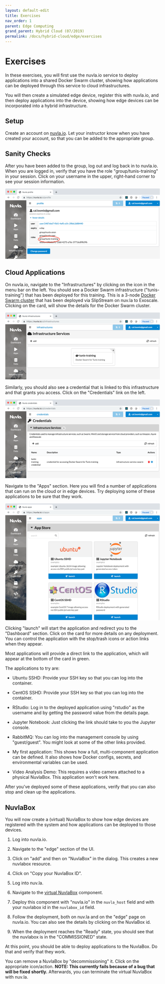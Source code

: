```yaml
---
layout: default-edit
title: Exercises
nav_order: 1
parent: Edge Computing
grand_parent: Hybrid Cloud (07/2019)
permalink: /docs/hybrid-cloud/edge/exercises
---
```


# Exercises

In these exercises, you will first use the nuvla.io service to deploy
applications into a shared Docker Swarm cluster, showing how
applications can be deployed through this service to cloud
infrastructures.

You will then create a simulated edge device, register this with
nuvla.io, and then deploy applications into the device, showing how
edge devices can be incorporated into a hybrid infrastructure.

## Setup

Create an account on [nuvla.io](https://nuvla.io). Let your instructor
know when you have created your account, so that you can be added to
the appropriate group.

## Sanity Checks

After you have been added to the group, log out and log back in to
nuvla.io. When you are logged in, verify that you have the role
"group/tunis-training" in your session. Click on your username in the
upper, right-hand corner to see your session information.

![Session Information](assets/nuvla-session.png)

## Cloud Applications

On nuvla.io, navigate to the "Infrastructures" by clicking on the icon
in the menu bar on the left. You should see a Docker Swarm
infrastructure ("tunis-training") that has been deployed for this
training. This is a 3-node [Docker Swarm
cluster](https://nuv.la/module/apps/Containers/docker-swarm/swarm)
that has been deployed via SlipStream on nuv.la to Exoscale.  Clicking
on the card, will show the details for the Docker Swarm cluster.

![Docker Swarm Cluster](assets/nuvla-infra.png)

Similarly, you should also see a credential that is linked to this
infrastructure and that grants you access.  Click on the "Credentials"
link on the left.

![Docker Swarm Credential](assets/nuvla-cred.png)

Navigate to the "Apps" section. Here you will find a number of
applications that can run on the cloud or in edge devices. Try
deploying some of these applications to be sure that they work.

![Applications](assets/nuvla-apps.png)

Clicking "launch" will start the application and redirect you to the
"Dashboard" section. Click on the card for more details on any
deployment. You can control the application with the stop/trash icons
or action links when they appear.

Most applications will provide a direct link to the application, which
will appear at the bottom of the card in green. 

The applications to try are:

 - Ubuntu SSHD: Provide your SSH key so that you can log into the
   container.

 - CentOS SSHD: Provide your SSH key so that you can log into the
   container.

 - RStudio: Log in to the deployed application using "rstudio" as the
   username and by getting the password value from the details
   page.

 - Jupyter Notebook: Just clicking the link should take to you the
   Jupyter console. 

 - RabbitMQ: You can log into the management console by using
   "guest/guest". You might look at some of the other links provided.

 - My first application: This shows how a full, multi-component
   application can be defined. It also shows how Docker configs,
   secrets, and environmental variables can be used.

 - Video Analysis Demo: This requires a video camera attached to a
   physical NuvlaBox.  This application won't work here.

After you've deployed some of these applications, verify that you can
also stop and clean up the applications.

## NuvlaBox

You will now create a (virtual) NuvlaBox to show how edge devices are
registered with the system and how applications can be deployed to
those devices.

 1. Log into nuvla.io.
 
 1. Navigate to the "edge" section of the UI. 

 1. Click on "add" and then on "NuvlaBox" in the dialog.  This creates
    a new nuvlabox resource.

 1. Click on "Copy your NuvlaBox ID". 

 1. Log into nuv.la. 

 1. Navigate to the [virtual 
    NuvlaBox](https://nuv.la/module/apps/Containers/docker-swarm/nuvlabox)
    component.

 1. Deploy this component with "nuvla.io" in the `nuvla_host` field
    and with your nuvlabox id in the `nuvlabox_id` field.

 1. Follow the deployment, both on nuv.la and on the "edge" page on
    nuvla.io. You can also see the details by clicking on the NuvlaBox
    id. 

 1. When the deployment reaches the "Ready" state, you should see that
    the nuvlabox is in the "COMMISSIONED" state.

At this point, you should be able to deploy applications to the
NuvlaBox. Do that and verify that they work.

You can remove a NuvlaBox by "decommissioning" it. Click on the
appropriate icon/action. **NOTE: This currently fails because of a bug
that will be fixed shortly.**  Afterwards, you can terminate the
virtual NuvlaBox with nuv.la.

